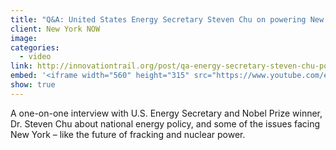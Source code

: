 ```yaml
---
title: "Q&A: United States Energy Secretary Steven Chu on powering New York and the nation"
client: New York NOW
image:
categories:
  - video
link: http://innovationtrail.org/post/qa-energy-secretary-steven-chu-powering-ny-and-nation
embed: '<iframe width="560" height="315" src="https://www.youtube.com/embed/vaYTDs2cr20" frameborder="0" allow="accelerometer; autoplay; encrypted-media; gyroscope; picture-in-picture" allowfullscreen></iframe>'
show: true
---
```


A one-on-one interview with U.S. Energy Secretary and Nobel Prize winner, Dr. Steven Chu about national energy policy, and some of the issues facing New York – like the future of fracking and nuclear power.
